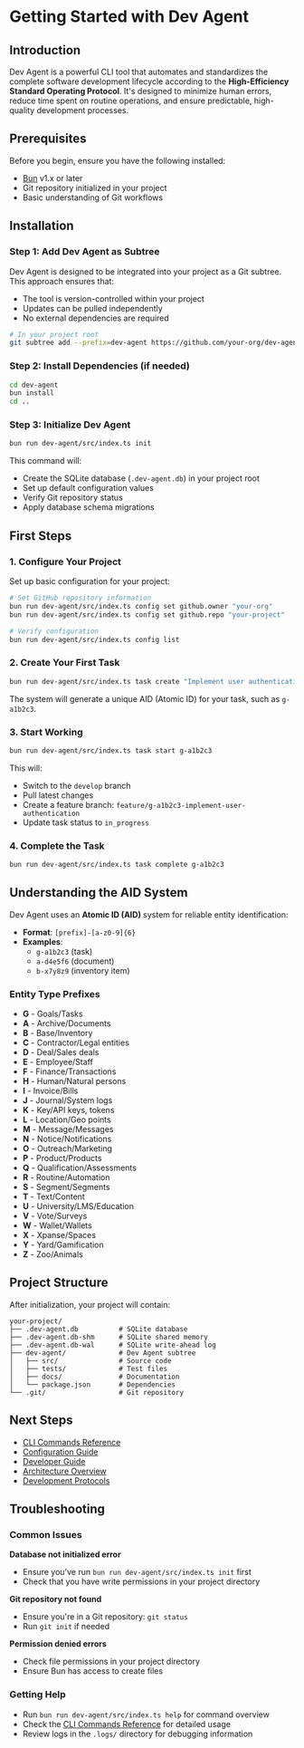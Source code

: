 # Getting Started with Dev Agent

## Introduction

Dev Agent is a powerful CLI tool that automates and standardizes the complete software development lifecycle according to the **High-Efficiency Standard Operating Protocol**. It's designed to minimize human errors, reduce time spent on routine operations, and ensure predictable, high-quality development processes.

## Prerequisites

Before you begin, ensure you have the following installed:

- [Bun](https://bun.sh) v1.x or later
- Git repository initialized in your project
- Basic understanding of Git workflows

## Installation

### Step 1: Add Dev Agent as Subtree

Dev Agent is designed to be integrated into your project as a Git subtree. This approach ensures that:

- The tool is version-controlled within your project
- Updates can be pulled independently
- No external dependencies are required

```bash
# In your project root
git subtree add --prefix=dev-agent https://github.com/your-org/dev-agent.git main --squash
```

### Step 2: Install Dependencies (if needed)

```bash
cd dev-agent
bun install
cd ..
```

### Step 3: Initialize Dev Agent

```bash
bun run dev-agent/src/index.ts init
```

This command will:

- Create the SQLite database (`.dev-agent.db`) in your project root
- Set up default configuration values
- Verify Git repository status
- Apply database schema migrations

## First Steps

### 1. Configure Your Project

Set up basic configuration for your project:

```bash
# Set GitHub repository information
bun run dev-agent/src/index.ts config set github.owner "your-org"
bun run dev-agent/src/index.ts config set github.repo "your-project"

# Verify configuration
bun run dev-agent/src/index.ts config list
```

### 2. Create Your First Task

```bash
bun run dev-agent/src/index.ts task create "Implement user authentication" -d "Add JWT-based authentication system"
```

The system will generate a unique AID (Atomic ID) for your task, such as `g-a1b2c3`.

### 3. Start Working

```bash
bun run dev-agent/src/index.ts task start g-a1b2c3
```

This will:

- Switch to the `develop` branch
- Pull latest changes
- Create a feature branch: `feature/g-a1b2c3-implement-user-authentication`
- Update task status to `in_progress`

### 4. Complete the Task

```bash
bun run dev-agent/src/index.ts task complete g-a1b2c3
```

## Understanding the AID System

Dev Agent uses an **Atomic ID (AID)** system for reliable entity identification:

- **Format**: `[prefix]-[a-z0-9]{6}`
- **Examples**:
  - `g-a1b2c3` (task)
  - `a-d4e5f6` (document)
  - `b-x7y8z9` (inventory item)

### Entity Type Prefixes

- **G** - Goals/Tasks
- **A** - Archive/Documents
- **B** - Base/Inventory
- **C** - Contractor/Legal entities
- **D** - Deal/Sales deals
- **E** - Employee/Staff
- **F** - Finance/Transactions
- **H** - Human/Natural persons
- **I** - Invoice/Bills
- **J** - Journal/System logs
- **K** - Key/API keys, tokens
- **L** - Location/Geo points
- **M** - Message/Messages
- **N** - Notice/Notifications
- **O** - Outreach/Marketing
- **P** - Product/Products
- **Q** - Qualification/Assessments
- **R** - Routine/Automation
- **S** - Segment/Segments
- **T** - Text/Content
- **U** - University/LMS/Education
- **V** - Vote/Surveys
- **W** - Wallet/Wallets
- **X** - Xpanse/Spaces
- **Y** - Yard/Gamification
- **Z** - Zoo/Animals

## Project Structure

After initialization, your project will contain:

```
your-project/
├── .dev-agent.db          # SQLite database
├── .dev-agent.db-shm      # SQLite shared memory
├── .dev-agent.db-wal      # SQLite write-ahead log
├── dev-agent/             # Dev Agent subtree
│   ├── src/               # Source code
│   ├── tests/             # Test files
│   ├── docs/              # Documentation
│   └── package.json       # Dependencies
└── .git/                  # Git repository
```

## Next Steps

- [CLI Commands Reference](cli-commands.md)
- [Configuration Guide](configuration.md)
- [Developer Guide](developer-guide.md)
- [Architecture Overview](architecture.md)
- [Development Protocols](protocols/README.md)

## Troubleshooting

### Common Issues

**Database not initialized error**

- Ensure you've run `bun run dev-agent/src/index.ts init` first
- Check that you have write permissions in your project directory

**Git repository not found**

- Ensure you're in a Git repository: `git status`
- Run `git init` if needed

**Permission denied errors**

- Check file permissions in your project directory
- Ensure Bun has access to create files

### Getting Help

- Run `bun run dev-agent/src/index.ts help` for command overview
- Check the [CLI Commands Reference](cli-commands.md) for detailed usage
- Review logs in the `.logs/` directory for debugging information
